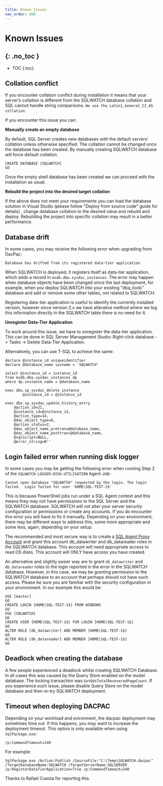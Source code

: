 ```yaml
---
title: Known Issues
nav_order: 400
---
```


# Known Issues
{: .no_toc }
---

- TOC
{:toc}

## Collation conflict

If you encounter collation conflict during installation it means that your server’s collation is different from the SQLWATCH database collation and SQL cannot handle string comparisons.
`We use the Latin1_General_CI_AS collation`.

If you encounter this issue you can:

**Manually create an empty database**

By default, SQL Server creates new databases with the default servers' collation unless otherwise specified. The collation cannot be changed once the database has been created. By manually creating SQLWATCH database will force default collation.

```
CREATE DATABASE [SQLWATCH]
GO
```

Once the empty shell database has been created we can proceed with the installation as usual.

**Rebuild the project into the desired target collation**

If the above does not meet your requirements you can load the database solution in Visual Studio (please follow "Deploy from source code" guide for details) , change database collation to the desired value and rebuild and deploy.
Rebuilding the project into specific collation may result in a better performance. 

## Database drift

In some cases, you may receive the following error when upgrading from DacPac:

```
Database has drifted from its registered data-tier application
```

When SQLWATCH is deployed, it registers itself as data-tier application, which adds a record in `msdb.dbo.sysdac_instances`. 
The error may happen when database objects have been changed since the last deployment, for example, when you deploy SQLWATCH into your existing "dba_tools" database and add or remove some other tables, not related to SQLWATCH.

Registering data-tier application is useful to identify the currently installed version, however since version 2.x we have alterative method where we log this information directly in the SQLWATCH table there is no need for it.

**Unregister Data-Tier Application**

To work around this issue, we have to unregister the data-tier application. This can be done in SQL Server Management Studio: Right-click database -> Tasks -> Delete Data-Tier Application.

Alternatively, you can use T-SQL to achieve the same:

```
declare @instance_id uniqueidentifier
declare @database_name sysname = 'SQLWATCH'

select @instance_id = instance_id
from msdb.dbo.sysdac_instances dp 
where dp.instance_name = @database_name

exec dbo.sp_sysdac_delete_instance 
	    @instance_id = @instance_id
    
exec dbo.sp_sysdac_update_history_entry 
    @action_id=21,
    @instance_id=@instance_id,
    @action_type=14,
    @dac_object_type=0,
    @action_status=2,
    @dac_object_name_pretran=@database_name,
    @dac_object_name_posttran=@database_name,
    @sqlscript=NULL,
    @error_string=N''
```

## Login failed error when running disk logger

In some cases you may be getting the following error when running Step 2 of the `SQLWATCH-LOGGER-DISK-UTILISATION` Agent Job:

```
Cannot open database "SQLWATCH" requested by the login. The login failed.  Login failed for user 'HOME\SQL-TEST-1$'
```

This is because PowerShell jobs run under a SQL Agent context and this means they may not have permissions to the SQL Server and the SQLWATCH database.
SQLWATCH will not alter your server security configuration or permissions or create any accounts. If you do encounter this error you will have to fix it manually. Depending on your environment, there may be different ways to address this, some more appropriate and some less, again, depending on your setup.

The recommended and most secure way is to create a [SQL Agent Proxy Account](https://docs.microsoft.com/en-us/sql/ssms/agent/create-a-sql-server-agent-proxy) and grant this account db_datawriter and db_datareader roles in the SQLWATCH database. This account will need appropriate access to read OS disks. This account will ONLY have access you have created.

An alternative and slightly easier way are to grant `db_datawriter` and `db_datareader` roles to the login reported in the error in the SQLWATCH database. However, in this case, we may be granting permission to the SQLWATCH database to an account that perhaps should not have such access. Please be sure you are familiar with the security configuration in your environment. In our example this would be:

```
USE [master]
GO
CREATE LOGIN [HOME\SQL-TEST-1$] FROM WINDOWS
GO
USE [SQLWATCH]
GO
CREATE USER [HOME\SQL-TEST-1$] FOR LOGIN [HOME\SQL-TEST-1$]
GO
ALTER ROLE [db_datawriter] ADD MEMBER [HOME\SQL-TEST-1$]
GO
ALTER ROLE [db_datareader] ADD MEMBER [HOME\SQL-TEST-1$]
GO
```

## Deadlock when creating the database

A few people experienced a deadlock whilst creating SQLWATCH Database. In all cases this was caused by the Query Store enabled on the model database. The locking transaction was `GetQdsTotalReseveredPageCount`. If you experience such issue, please disable Query Store on the model database and then re-try SQLWATCH deployment. 

## Timeout when deploying DACPAC

Depending on your workload and evironment, the dacpac deployment may sometimes time out. If this happens, you may want to increase the deployment timeout. This option is only available when using `SqlPackage.exe`:

```
/p:CommandTimeout=240
```

For example:

```
SqlPackage.exe /Action:Publish /SourceFile:"C:\Temp\SQLWATCH.dacpac" /TargetDatabaseName:SQLWATCH /TargetServerName:SQLSERVER /p:RegisterDataTierApplication=True /p:CommandTimeout=240
```
Thanks to Rafael Cuesta for reporting this.
